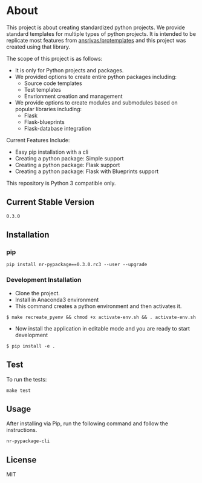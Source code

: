 # About
This project is about creating standardized python projects. We provide standard templates for multiple types of python projects. It is intended to be replicate most features from [ansrivas/protemplates](https://github.com/ansrivas/protemplates) and this project was created using that library.

The scope of this project is as follows:
  * It is only for Python projects and packages.
  * We provided options to create entire python packages including:
    * Source code templates
    * Test templates
    * Envrionment creation and management
  * We provide options to create modules and submodules based on popular libraries including:
    * Flask
    * Flask-blueprints
    * Flask-database integration


Current Features Include:
  * Easy pip installation with a cli
  * Creating a python package: Simple support
  * Creating a python package: Flask support
  * Creating a python package: Flask with Blueprints support

This repository is Python 3 compatible only.

## Current Stable Version
```
0.3.0
```

## Installation
### pip
```
pip install nr-pypackage==0.3.0.rc3 --user --upgrade
```

### Development Installation
* Clone the project.
* Install in Anaconda3 environment
* This command creates a python environment and then activates it.
```
$ make recreate_pyenv && chmod +x activate-env.sh && . activate-env.sh
```
* Now install the application in editable mode and you are ready to start development
```
$ pip install -e .
```

## Test
To run the tests:
```
make test
```

## Usage
After installing via Pip, run the following command and follow the instructions.
```
nr-pypackage-cli
```

## License
MIT
